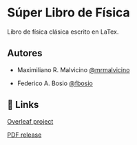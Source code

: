 # Súper Libro de Física

Libro de física clásica escrito en LaTex.


## Autores

- Maximiliano R. Malvicino [@mrmalvicino](https://www.github.com/mrmalvicino)

- Federico A. Bosio [@fbosio](https://www.github.com/fbosio)


## 🔗 Links

[Overleaf project](https://es.overleaf.com/read/gvtwhnyjsvgx)

[PDF release](https://drive.google.com/file/d/1dbtqIvFmNY94pGzukjusk1eOWPmpu0Im/view)
